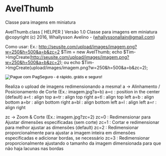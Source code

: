 # AvelThumb
Classe para imagens em miniatura



AvelThumb.class [ HELPER ]
Versão 1.0
Classe para imagens em miniatura
@copyright (c) 2016, Whallysson Avelino - (whallyssonallain@gmail.com)


Como usar:
Ex.: http://seusite.com/upload/images/imagem.png?w=250&h=500&a=b&zc=2
$Tim = new AvelThumb;
echo $Tim->ImgCreate(http://seusite.com/upload/images/imagem.png?w=250&h=500&a=b&zc=2);
ou
echo $Tim->ImgCreate(upload/images/imagem.png?w=250&h=500&a=b&zc=2);





<!-- INICIO FORMULARIO BOTAO PAGSEGURO -->
<form action="https://pagseguro.uol.com.br/checkout/v2/donation.html" method="post">
<!-- NÃO EDITE OS COMANDOS DAS LINHAS ABAIXO -->
<input type="hidden" name="currency" value="BRL" />
<input type="hidden" name="receiverEmail" value="whallyssonallain@gmail.com" />
<input type="hidden" name="iot" value="button" />
<input type="image" src="https://stc.pagseguro.uol.com.br/public/img/botoes/doacoes/209x48-doar-assina.gif" name="submit" alt="Pague com PagSeguro - é rápido, grátis e seguro!" />
</form>
<!-- FINAL FORMULARIO BOTAO PAGSEGURO -->


Realiza o upload de imagens redimensionando a mesma!
  a -> Alinhamento / Posicionamento de Corte (Ex.: imagem.jpg?a=b)
  a=c : position in the center (default)
  a=t : align top
  a=tr : align top right
  a=tl : align top left
  a=b : align bottom
  a=br : align bottom right
  a=bl : align bottom left
  a=l : align left
  a=r : align right
  
  zc -> Zoom & Corte (Ex.: imagem.jpg?zc=2)
  zc=0 : Redimensionar para Ajustar dimensões especificadas (sem corte)
  zc=1 : Cortar e redimensionar para melhor ajustar as dimensões (default)
  zc=2 : Redimensionar proporcionalmente para ajustar a imagem inteira em dimensões especificadas e adicionar bordas, se necessário
  zc=3 : Redimensionar proporcionalmente ajustando o tamanho da imagem dimensionada para que não haja lacunas nas bordas
